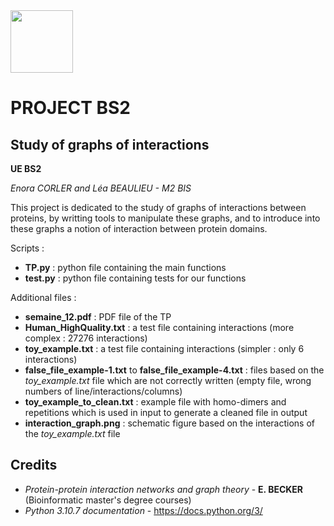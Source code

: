 <img src="https://upload.wikimedia.org/wikipedia/fr/thumb/6/6c/Logo_Universit%C3%A9_Rennes_1_.svg/1280px-Logo_Universit%C3%A9_Rennes_1_.svg.png" height="100px"/>


# PROJECT BS2

## Study of graphs of interactions

**UE BS2**

*Enora CORLER and Léa BEAULIEU - M2 BIS*


This project is dedicated to the study of graphs of interactions between proteins, by writting tools to manipulate these graphs, and to introduce into these graphs a notion of interaction between protein domains.

Scripts :
* **TP.py** : python file containing the main functions
* **test.py** : python file containing tests for our functions

Additional files : 
* **semaine_12.pdf** : PDF file of the TP
* **Human_HighQuality.txt** : a test file containing interactions (more complex : 27276 interactions)
* **toy_example.txt** : a test file containing interactions (simpler : only 6 interactions)
* **false_file_example-1.txt** to **false_file_example-4.txt** : files based on the *toy_example.txt* file which are not correctly written (empty file, wrong numbers of line/interactions/columns)
* **toy_example_to_clean.txt** : example file with homo-dimers and repetitions which is used in input to generate a cleaned file in output
* **interaction_graph.png** : schematic figure based on the interactions of the *toy_example.txt* file

## Credits 

* *Protein-protein interaction networks and graph theory* - **E. BECKER** (Bioinformatic master's degree courses)
* *Python 3.10.7 documentation* - https://docs.python.org/3/
